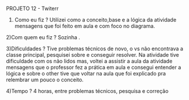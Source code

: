 PROJETO 12 - Twiterr

1) Como eu fiz ?
Utilizei como a conceito,base e a lógica da atividade mensagens que foi feito em aula e com foco no diagrama.

2)Com quem eu fiz ?
Sozinha . 

3)Dificuldades ?
Tive problemas técnicos de novo, o vs não encontrava a classe principal, pesquisei sobre e conseguir resolver. Na atividade tive dificuldade com os não lidos mas, voltei a assistir a aula da atividade mensagens que o professor fez a prática em aula e consegui entender a lógica e sobre o other tive que voltar na aula que foi explicado pra relembrar um pouco o conceito.

4)Tempo ?
4 horas, entre problemas técnicos, pesquisa e correção